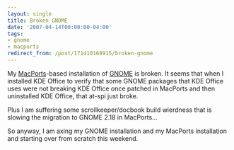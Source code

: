 ```yaml
---
layout: single
title: Broken GNOME
date: '2007-04-14T00:00:00-04:00'
tags:
- gnome
- macports
redirect_from: /post/171410168915/broken-gnome
---
```

<p>My <a href="http://www.macports.org">MacPorts</a>-based installation of <a href="http://www.gnome.org">GNOME</a> is broken. It seems that when I installed KDE Office to verify that some GNOME packages that KDE Office uses were not breaking KDE Office once patched in MacPorts and then uninstalled KDE Office, that at-spi just broke.</p>

<p>Plus I am suffering some scrollkeeper/docbook build wierdness that is slowing the migration to GNOME 2.18 in MacPorts&hellip;</p>

<p>So anyway, I am axing my GNOME installation and my MacPorts installation and starting over from scratch this weekend.</p>
